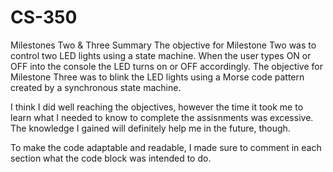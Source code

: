# CS-350

Milestones Two & Three Summary
The objective for Milestone Two was to control two LED lights using a state machine. When the user types ON or OFF into the console the LED turns on or OFF accordingly. The objective for Milestone Three was to blink the LED lights using a Morse code pattern created by a synchronous state machine.

I think I did well reaching the objectives, however the time it took me to learn what I needed to know to complete the assisnments was excessive. The knowledge I gained will definitely help me in the future, though.

To make the code adaptable and readable, I made sure to comment in each section what the code block was intended to do.
